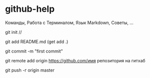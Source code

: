 # github-help
Команды, Работа с Терминалом, Язык Markdown, Советы, ...

git init // 

git add README.md (get add .)

git commit -m "first commit"

git remote add origin https://github.com/имя репозитория на гитхаб

git push -г origin master
